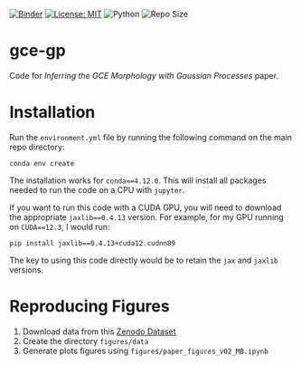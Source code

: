 [![Binder](https://mybinder.org/badge_logo.svg)](https://mybinder.org/v2/gh/edwarddramirez/gce-gp/HEAD) [![License: MIT](https://img.shields.io/badge/License-MIT-brightgreen.svg)](https://opensource.org/license/mit) ![Python](https://img.shields.io/badge/python-3.11.4-blue.svg) ![Repo Size](https://img.shields.io/github/repo-size/edwarddramirez/gce-gp) 

# gce-gp

Code for *Inferring the GCE Morphology with Gaussian Processes* paper. 

# Installation
Run the `environment.yml` file by running the following command on the main repo directory:
```
conda env create
```
The installation works for `conda==4.12.0`. This will install all packages needed to run the code on a CPU with `jupyter`. 

If you want to run this code with a CUDA GPU, you will need to download the appropriate `jaxlib==0.4.13` version. For example, for my GPU running on `CUDA==12.3`, I would run:
```
pip install jaxlib==0.4.13+cuda12.cudnn89
```
The key to using this code directly would be to retain the `jax` and `jaxlib` versions. 

# Reproducing Figures
1. Download data from this [Zenodo Dataset](https://zenodo.org/records/13953539)
2. Create the directory `figures/data` 
3. Generate plots figures using `figures/paper_figures_v02_MB.ipynb` 